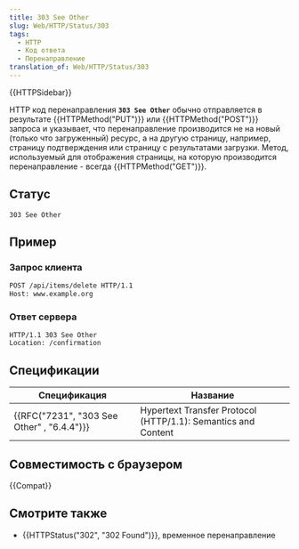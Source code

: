 ```yaml
---
title: 303 See Other
slug: Web/HTTP/Status/303
tags:
  - HTTP
  - Код ответа
  - Перенаправление
translation_of: Web/HTTP/Status/303
---
```

{{HTTPSidebar}}

HTTP код перенаправления **`303 See Other`** обычно отправляется в результате {{HTTPMethod("PUT")}} или {{HTTPMethod("POST")}} запроса и указывает, что перенаправление производится не на новый (только что загруженный) ресурс, а на другую страницу, например, страницу подтверждения или страницу с результатами загрузки. Метод, используемый для отображения страницы, на которую производится перенаправление - всегда {{HTTPMethod("GET")}}.

## Статус

```
303 See Other
```

## Пример

### Запрос клиента

```html
POST /api/items/delete HTTP/1.1
Host: www.example.org
```

### Ответ сервера

```
HTTP/1.1 303 See Other
Location: /confirmation
```

## Спецификации

| Спецификация                                             | Название                                                      |
| -------------------------------------------------------- | ------------------------------------------------------------- |
| {{RFC("7231", "303 See Other" , "6.4.4")}} | Hypertext Transfer Protocol (HTTP/1.1): Semantics and Content |

## Совместимость с браузером

{{Compat}}

## Смотрите также

- {{HTTPStatus("302", "302 Found")}}, временное перенаправление
